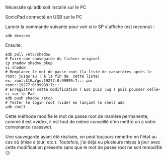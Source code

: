 Nécessite qu'adb soit installé sur le PC

SonicPad connecté en USB sur le PC

Lancer la commande suivante pour voir si le SP s'affiche (est reconnu) :

`adb devices`

Ensuite: 
```
adb pull /etc/shadow
# Faire une sauvegarde du fichier originel
cp shadow shadow_bkup
vi shadow
# Remplacer le mot de passe root (la liste de caractères après le root: jusqu'au : à la fin de  cette liste)
ex: root:$1ß…Ygo:19277:0:99999:7::: par
root::19277:0:99999:7:::
# Enregistrer cette modification ( ESC puis :wq ) puis pousser celle-ci sur le Pad
adb push shadow /etc/
# Tester le login root (vide) en lançant le shell adb
adb shell

```

Cette méthode modifie le mot de passe root de manière permanente, comme il est «vide», il est tout de même conseillé
 d'en mettre un à votre convenance (passwd).

Une sauvegarde ayant été réalisée, on peut toujours remettre en l'état au cas où (mise à jour, etc.). Toutefois, j'ai déjà
 eu plusieurs mises à jour avec cette modification présente sans que le mot de passe root ne soit remodifié :smirk:
